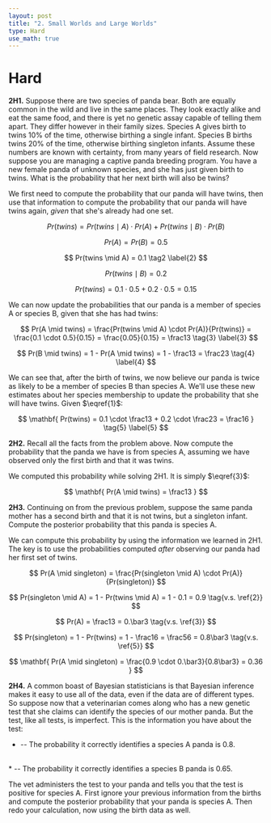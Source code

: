 ```yaml
---
layout: post
title: "2. Small Worlds and Large Worlds"
type: Hard
use_math: true
---
```


# Hard

**2H1.** Suppose there are two species of panda bear. Both are equally common in the wild and live in the same places. They look exactly alike and eat the same food, and there is yet no genetic assay capable of telling them apart. They differ however in their family sizes. Species A gives birth to twins 10% of the time, otherwise birthing a single infant. Species B births twins 20% of the time, otherwise birthing singleton infants. Assume these numbers are known with certainty, from many years of field research. Now suppose you are managing a captive panda breeding program. You have a new female panda of unknown species, and she has just given birth to twins. What is the probability that her next birth will also be twins?

We first need to compute the probability that our panda will have twins, then use that information to compute the probability that our panda will have twins again, _given_ that she's already had one set.

$$ Pr(twins) = Pr(twins \mid A) \cdot Pr(A) + Pr(twins \mid B) \cdot Pr(B) \tag{1} \label{1} $$

$$ Pr(A) = Pr(B) = 0.5 $$

$$ Pr(twins \mid A) = 0.1 \tag2 \label{2} $$

$$ Pr(twins \mid B) = 0.2 $$

$$ Pr(twins) = 0.1 \cdot 0.5 + 0.2 \cdot 0.5 = 0.15 $$

We can now update the probabilities that our panda is a member of species A or species B, given that she has had twins:

$$ Pr(A \mid twins) = \frac{Pr(twins \mid A) \cdot Pr(A)}{Pr(twins)} = \frac{0.1 \cdot 0.5}{0.15} = \frac{0.05}{0.15} = \frac13 \tag{3} \label{3} $$

$$ Pr(B \mid twins) = 1 - Pr(A \mid twins) = 1 - \frac13 = \frac23 \tag{4} \label{4} $$

We can see that, after the birth of twins, we now believe our panda is twice as likely to be a member of species B than species A. We'll use these new estimates about her species membership to update the probability that she will have twins. Given $\eqref{1}$:

$$ \mathbf{ Pr(twins) = 0.1 \cdot \frac13 + 0.2 \cdot \frac23 = \frac16 } \tag{5} \label{5} $$

**2H2.** Recall all the facts from the problem above. Now compute the probability that the panda we have is from species A, assuming we have observed only the first birth and that it was twins.

We computed this probability while solving 2H1. It is simply $\eqref{3}$:

$$ \mathbf{ Pr(A \mid twins) = \frac13 } $$

**2H3.** Continuing on from the previous problem, suppose the same panda mother has a second birth and that it is not twins, but a singleton infant. Compute the posterior probability that this panda is species A.

We can compute this probability by using the information we learned in 2H1. The key is to use the probabilities computed _after_ observing our panda had her first set of twins.

$$ Pr(A \mid singleton) = \frac{Pr(singleton \mid A) \cdot Pr(A)}{Pr(singleton)} $$

$$ Pr(singleton \mid A) = 1 - Pr(twins \mid A) = 1 - 0.1 = 0.9 \tag{v.s. \ref{2}} $$

$$ Pr(A) = \frac13 = 0.\bar3 \tag{v.s. \ref{3}} $$

$$ Pr(singleton) = 1 - Pr(twins) = 1 - \frac16 = \frac56 = 0.8\bar3 \tag{v.s. \ref{5}} $$

$$ \mathbf{ Pr(A \mid singleton) = \frac{0.9 \cdot 0.\bar3}{0.8\bar3} = 0.36 } $$

**2H4.** A common boast of Bayesian statisticians is that Bayesian inference makes it easy to use all of the data, even if the data are of different types. So suppose now that a veterinarian comes along who has a new genetic test that she claims can identify the species of our mother panda. But the test, like all tests, is imperfect. This is the information you have about the test:

* -- The probability it correctly identifies a species A panda is 0.8.
<br>
* -- The probability it correctly identifies a species B panda is 0.65.

The vet administers the test to your panda and tells you that the test is positive for species A. First ignore your previous information from the births and compute the posterior probability that your panda is species A. Then redo your calculation, now using the birth data as well.